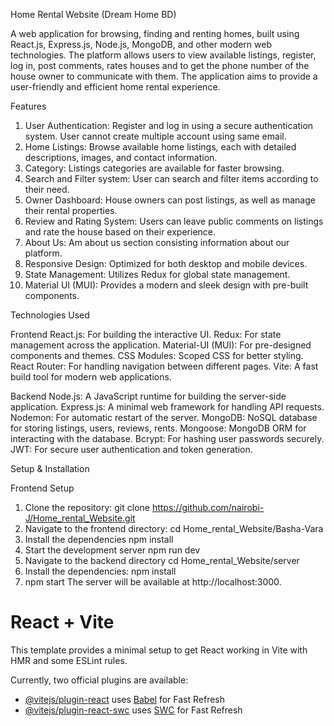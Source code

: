 Home Rental Website (Dream Home BD)

A web application for browsing, finding and renting homes, built using React.js, Express.js, Node.js, MongoDB, and other modern web technologies. The platform allows users to view available listings, register, log in, post comments, rates houses and to get the phone number of the house owner to communicate with them. The application aims to provide a user-friendly and efficient home rental experience.

Features
1. User Authentication: Register and log in using a secure authentication system. User cannot create multiple account using same email.
2. Home Listings: Browse available home listings, each with detailed descriptions, images, and contact information.
3. Category: Listings categories are available for faster browsing.
4. Search and Filter system: User can search and filter items according to their need.
5. Owner Dashboard: House owners can post listings, as well as manage their rental properties.
6. Review and Rating System: Users can leave public comments on listings and rate the house based on their experience.
7. About Us: Am about us section consisting information about our platform.
8. Responsive Design: Optimized for both desktop and mobile devices.
9. State Management: Utilizes Redux for global state management.
10. Material UI (MUI): Provides a modern and sleek design with pre-built components.

Technologies Used

Frontend
React.js: For building the interactive UI.
Redux: For state management across the application.
Material-UI (MUI): For pre-designed components and themes.
CSS Modules: Scoped CSS for better styling.
React Router: For handling navigation between different pages.
Vite: A fast build tool for modern web applications.

Backend
Node.js: A JavaScript runtime for building the server-side application.
Express.js: A minimal web framework for handling API requests.
Nodemon: For automatic restart of the server.
MongoDB: NoSQL database for storing listings, users, reviews, rents.
Mongoose: MongoDB ORM for interacting with the database.
Bcrypt: For hashing user passwords securely.
JWT: For secure user authentication and token generation.

Setup & Installation

Frontend Setup
1. Clone the repository:
     git clone https://github.com/nairobi-J/Home_rental_Website.git
2. Navigate to the frontend directory:
     cd Home_rental_Website/Basha-Vara
3. Install the dependencies
     npm install
4. Start the development server
     npm run dev
5. Navigate to the backend directory
     cd Home_rental_Website/server
6. Install the dependencies:
     npm install
7. npm start
     The server will be available at http://localhost:3000.





# React + Vite

This template provides a minimal setup to get React working in Vite with HMR and some ESLint rules.

Currently, two official plugins are available:

- [@vitejs/plugin-react](https://github.com/vitejs/vite-plugin-react/blob/main/packages/plugin-react/README.md) uses [Babel](https://babeljs.io/) for Fast Refresh
- [@vitejs/plugin-react-swc](https://github.com/vitejs/vite-plugin-react-swc) uses [SWC](https://swc.rs/) for Fast Refresh

